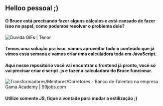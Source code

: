 ## Helloo pessoal ;)

#### O Bruce está precisando fazer alguns cálculos e está cansado de fazer isso no papel, como podemos resolver o problema dele?

![Duvida GIFs | Tenor](https://c.tenor.com/um3fCvs0nVIAAAAM/duvida-doubt.gif)

#### Temos uma solução pra isso, vamos aproveitar todo o conteúdo que já vimos essa semana e vamos criar uma calculadora toda em JavaScript.

#### Aqui nesse repositório você vai encontrar o frontend já pronto, você só vai precisar criar o script .js e fazer a calculadora do Bruce funcionar.

![Transformadores/Mentores/Corretores - Banco de Talentos na empresa Gama  Academy | 99jobs.com](https://e3ba6e8732e83984.cdn.gocache.net/uploads/image/file/2509991/regular_876d18309c8521f3b26443983862a386.jpg)

#### Utilize somente JS, fique a vontade para mudar a estilização ;)
